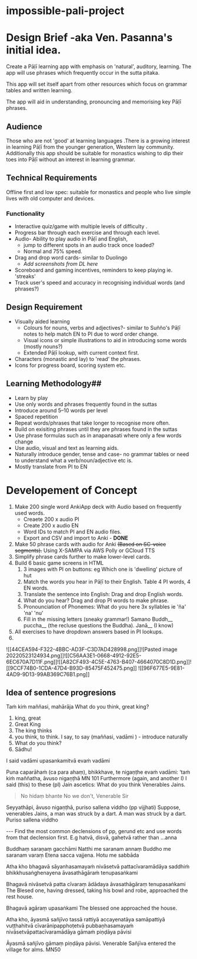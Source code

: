 # impossible-pali-project

# Design Brief -aka Ven. Pasanna's initial idea. #

Create a Pāḷī learning app with emphasis on 'natural', auditory, learning.  The app will  use phrases which frequently occur in the sutta pitaka.

This app will set itself apart from other resources which focus on grammar tables and written learning.

The app will aid in understanding, pronouncing and memorising key Pāḷī phrases.

## Audience ##
Those who are not 'good' at learning languages .There is a growing interest in learning Pāḷī from the younger generation, Western lay community. Additionally this app should be suitable for monastics wishing to dip their toes into Pāḷī without an interest in learning grammar.

## Technical Requirements ##
Offline first and low spec: suitable for monastics and people who live simple lives with old computer and devices. 

### Functionality ###
- Interactive quiz/game with multiple levels of difficulty .
- Progress bar through each exercise and through each level.
- Audio- Ability to play audio in Pāḷī and English, 
	- jump to different spots in an audio track once loaded?
	- Normal and 75% speed.
- Drag and drop word cards- similar to Duolingo
	- *Add screenshots from DL here*
- Scoreboard and gaming incentives, reminders to keep playing ie. 'streaks'
- Track user's speed and accuracy in recognising individual words (and phrases?)

## Design Requirement ##
- Visually aided learning 
	- Colours for nouns, verbs and adjectives?- similar to Suñño's Pāḷī notes to help match EN to PI due to word order change.
	- Visual icons or simple illustrations to aid in introducing some words (mostly nouns?)
	- Extended Pāḷī lookup, with current context first. 
- Characters (monastic and lay) to 'read' the phrases.
- Icons for progress board, scoring system etc.

## Learning Methodology##
- Learn by play
- Use only words and phrases frequently found in the suttas
- Introduce around 5–10 words per level 
- Spaced repetition
- Repeat words/phrases that take longer to recognise more often.
- Build on exisiting phrases until they are phrases found in the suttas
- Use phrase formulas such as in anapanasati where only a few words change
- Use audio, visual and text as learning aids.
- Naturally introduce gender, tense and case- no grammar tables or need to understand what a verb/noun/adjective etc is.
- Mostly translate from PI to EN

# Developement of Concept #
1. Make 200 single word AnkiApp deck with Audio based on frequently used words.
	- Creaete 200 x audio PI
	- Create 200 x audio EN
	- Word IDs to match PI and EN audio files.
	- Export and CSV and import to Anki - **DONE**
2. Make 50 phrase cards with audio for Anki ~~(Based on SC-voice segments).~~ Using X-SAMPA via AWS Polly or GCloud TTS
3. Simplify phrase cards  further to make  lower-level cards. 
4. Build 6 basic game screens in HTML
	1.  3 images with PI on buttons:  eg Which one is 'dwelling' picture of hut
	2. Match the words you hear in Pāḷī to their English. Table 4 PI words, 4 EN words.
	3. Translate the sentence into English: Drag and drop English words.
	4. What do you hear? Drag and drop PI words to make phrase.
	5. Pronounciation of Phonemes: What do you here 3x syllables ie 'ña' 'na' 'nu'
	6. Fill in the missing letters (sneaky grammar!) Samano Buddh__ puccha__ (the recluse questions the Buddha). Janā__ (I know)
7. All exercises to have dropdown answers based in PI lookups.
8. 
![[44CEA594-F322-4BBC-AD3F-C3D7AD428998.png]]![Pasted image 20220523124934.png]]![[C56AA3E1-0668-4912-92E5-6EC670A7D11F.png]]![[A82CF493-4C5E-4763-B407-4664070C8D1D.png]]![[9CCF74B0-1CDA-47D4-B93D-85475F452475.png]]
![[96F677E5-9E81-4AD9-9D13-99AB369C76B1.png]]

## Idea of sentence progresions

Taṁ kiṁ maññasi, mahārāja
What do you think, great king?
1. king, great
2. Great King
3. The king thinks
4. you think, to think. I say, to say (maññasi, vadāmi ) - introduce naturally
5. What do you think?
6. Sādhu!

I said  vadāmi
upasankamitvā evaṁ vadāmi

Puna caparāhaṁ (ca para ahaṃ), bhikkhave, te nigaṇṭhe evaṁ vadāmi: ‘taṁ kiṁ maññatha, āvuso nigaṇṭhā MN 101
Furthermore (again, and another I) I said (this) to these (pl) Jain ascetics: What do you think Venerables Jains.

>No hidaṃ bhante
> No we don't, Venerable Sir

Seyyathāpi, āvuso nigaṇṭhā, puriso sallena viddho (pp vijjhati)
Suppose, venerables Jains, a man was struck by a dart.
A man was struck by a dart. Puriso sallena viddho

--- Find the most common declensions of pp, gerund etc and use words from that declension first. E.g hatvā, disvā,  gahetvā rather than ...anna 

Buddhaṃ saraṇaṃ gacchāmi
Natthi me saranam annaṃ
Buddho me saranam varaṃ
Etena sacca vajjena. 
Hotu me sabbāda

Atha kho bhagavā sāyanhasamayaṁ nivāsetvā pattacīvaramādāya saddhiṁ bhikkhusaṅghenayena āvasathāgāraṁ tenupasaṅkami

Bhagavā nivāsetvā patta cīvaraṃ ādādaya āvasathāgāraṃ tenupasaṅkami
The Blesed one, having dressed, taking his bowl and robe, approached the rest house.

Bhagavā agāraṃ upasaṅkami
The blessed one approached the house.

Atha kho, āyasmā sañjīvo tassā rattiyā accayenatāya samāpattiyā vuṭṭhahitvā cīvarānipapphoṭetvā pubbaṇhasamayaṁ nivāsetvāpattacīvaramādāya gāmaṁ piṇḍāya pāvisi

Āyasmā sañjīvo gāmaṃ piṇḍāya pāvisi.
Venerable Sañjīva entered the village for alms.
MN50
